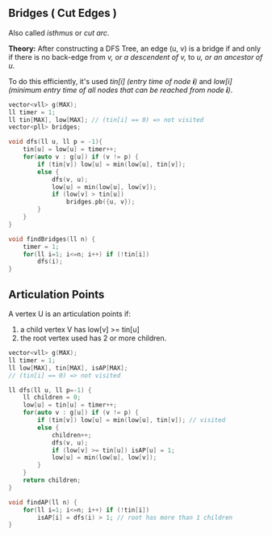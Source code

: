 ## Bridges ( Cut Edges )

Also called *isthmus* or *cut arc*.

**Theory:** After constructing a DFS Tree, an edge (u, v) is a bridge if and only if there is no back-edge from *v, or a descendent of v,* to *u, or an ancestor of u*.

To do this efficiently, it's used *tin[i] (entry time of node **i**)* and *low[i] (minimum entry time of all nodes that can be reached from node **i**)*.

```cpp
vector<vll> g(MAX);
ll timer = 1;
ll tin[MAX], low[MAX]; // (tin[i] == 0) => not visited
vector<pll> bridges;

void dfs(ll u, ll p = -1){
    tin[u] = low[u] = timer++;
    for(auto v : g[u]) if (v != p) {
        if (tin[v]) low[u] = min(low[u], tin[v]);
        else {
            dfs(v, u);
            low[u] = min(low[u], low[v]);
            if (low[v] > tin[u])
                bridges.pb({u, v});
        }   
    }
}

void findBridges(ll n) {
    timer = 1;
    for(ll i=1; i<=n; i++) if (!tin[i])
        dfs(i);
}
```

## Articulation Points

A vertex U is an articulation points if:

1. a child vertex V has low[v] >= tin[u]
2. the root vertex used has 2 or more children.

```cpp
vector<vll> g(MAX);
ll timer = 1;
ll low[MAX], tin[MAX], isAP[MAX];
// (tin[i] == 0) => not visited

ll dfs(ll u, ll p=-1) {
    ll children = 0;
    low[u] = tin[u] = timer++;
    for(auto v : g[u]) if (v != p) {
        if (tin[v]) low[u] = min(low[u], tin[v]); // visited
        else {
            children++;
            dfs(v, u);
            if (low[v] >= tin[u]) isAP[u] = 1;
            low[u] = min(low[u], low[v]);
        }
    }
    return children;
}

void findAP(ll n) {
    for(ll i=1; i<=n; i++) if (!tin[i])
        isAP[i] = dfs(i) > 1; // root has more than 1 children
}
```